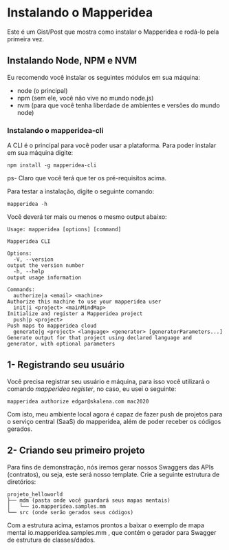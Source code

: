 # Instalando o Mapperidea

Este é um Gist/Post que mostra como instalar o Mapperidea e rodá-lo pela primeira vez.

## Instalando Node, NPM e NVM

Eu recomendo você instalar os seguintes módulos em sua máquina:

 - node (o principal)
 - npm (sem ele, você não vive no mundo node.js)
 - nvm (para que você tenha liberdade de ambientes e versões do mundo node)

### Instalando o  mapperidea-cli
A CLI é o principal para você poder usar a plataforma. Para poder instalar em sua máquina digite: 

    npm install -g mapperidea-cli

ps- Claro que você terá que ter os pré-requisitos acima. 

Para testar a instalação, digite o seguinte comando: 

    mapperidea -h

Você deverá ter mais ou menos o mesmo output abaixo:

    Usage: mapperidea [options] [command]
    
    Mapperidea CLI
    
    Options:
      -V, --version                                                         output the version number
      -h, --help                                                            output usage information
    
    Commands:
      authorize|a <email> <machine>                                         Authorize this machine to use your mapperidea user
      init|i <project> <mainMindMap>                                        Initialize and register a Mapperidea project
      push|p <project>                                                      Push maps to mapperidea cloud
      generate|g <project> <language> <generator> [generatorParameters...]  Generate output for that project using declared language and generator, with optional parameters

## 1- Registrando seu usuário
Você precisa registrar seu usuário e máquina, para isso você utilizará o comando *mapperidea register*, no caso, eu usei o seguinte: 

    mapperidea authorize edgar@skalena.com mac2020

Com isto, meu ambiente local agora é capaz de fazer push de projetos para o serviço central (SaaS) do mapperidea, além de poder receber os códigos gerados. 

## 2- Criando seu primeiro projeto
Para fins de demonstração, nós iremos gerar nossos Swaggers das APIs (contratos), ou seja, este será nosso template. 
Crie a seguinte estrutura de diretórios:

    projeto_helloworld
    ├── mdm (pasta onde você guardará seus mapas mentais)
    │   └── io.mapperidea.samples.mm
    └── src (onde serão gerados seus códigos)

Com a estrutura acima, estamos prontos a baixar o exemplo de mapa mental io.mapperidea.samples.mm , que contém o gerador para Swagger de estrutura de classes/dados. 
    


